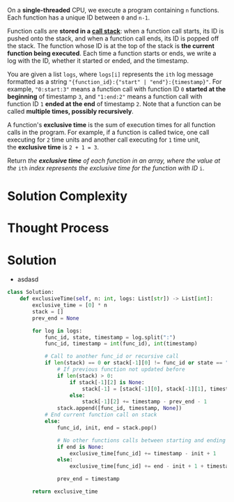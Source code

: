 On a **single-threaded** CPU, we execute a program containing `n` functions. Each function has a unique ID between `0` and `n-1`.

Function calls are **stored in a [call stack](https://en.wikipedia.org/wiki/Call_stack)**: when a function call starts, its ID is pushed onto the stack, and when a function call ends, its ID is popped off the stack. The function whose ID is at the top of the stack is **the current function being executed**. Each time a function starts or ends, we write a log with the ID, whether it started or ended, and the timestamp.

You are given a list `logs`, where `logs[i]` represents the `ith` log message formatted as a string `"{function_id}:{"start" | "end"}:{timestamp}"`. For example, `"0:start:3"` means a function call with function ID `0` **started at the beginning** of timestamp `3`, and `"1:end:2"` means a function call with function ID `1` **ended at the end** of timestamp `2`. Note that a function can be called **multiple times, possibly recursively**.

A function's **exclusive time** is the sum of execution times for all function calls in the program. For example, if a function is called twice, one call executing for `2` time units and another call executing for `1` time unit, the **exclusive time** is `2 + 1 = 3`.

Return _the **exclusive time** of each function in an array, where the value at the_ `ith` _index represents the exclusive time for the function with ID_ `i`.
# Solution Complexity
# Thought Process 
# Solution
- asdasd
```Python
class Solution:
	def exclusiveTime(self, n: int, logs: List[str]) -> List[int]:
		exclusive_time = [0] * n
		stack = []
		prev_end = None

		for log in logs:
			func_id, state, timestamp = log.split(":")
			func_id, timestamp = int(func_id), int(timestamp)

			# Call to another func_id or recursive call
			if len(stack) == 0 or stack[-1][0] != func_id or state == "start":
				# If previous function not updated before
				if len(stack) > 0:
					if stack[-1][2] is None:
						stack[-1] = [stack[-1][0], stack[-1][1], timestamp - 1]
					else:
						stack[-1][2] += timestamp - prev_end - 1
				stack.append([func_id, timestamp, None])
			# End current function call on stack
			else:
				func_id, init, end = stack.pop()

				# No other functions calls between starting and ending
				if end is None:
					exclusive_time[func_id] += timestamp - init + 1
				else:
					exclusive_time[func_id] += end - init + 1 + timestamp - prev_end

				prev_end = timestamp

		return exclusive_time
```